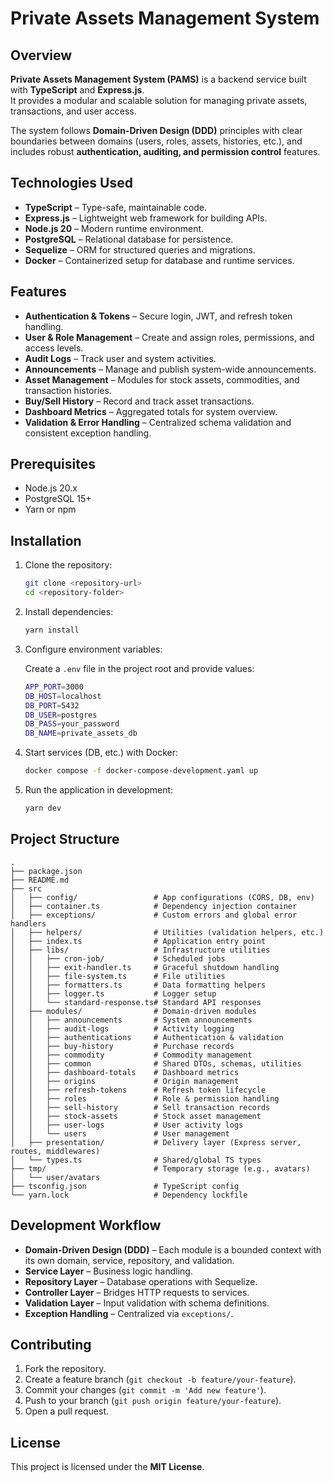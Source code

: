 # Private Assets Management System

## Overview

**Private Assets Management System (PAMS)** is a backend service built with **TypeScript** and **Express.js**.  
It provides a modular and scalable solution for managing private assets, transactions, and user access.  

The system follows **Domain-Driven Design (DDD)** principles with clear boundaries between domains (users, roles, assets, histories, etc.), and includes robust **authentication, auditing, and permission control** features.

## Technologies Used

- **TypeScript** – Type-safe, maintainable code.  
- **Express.js** – Lightweight web framework for building APIs.  
- **Node.js 20** – Modern runtime environment.  
- **PostgreSQL** – Relational database for persistence.  
- **Sequelize** – ORM for structured queries and migrations.  
- **Docker** – Containerized setup for database and runtime services.  

## Features

- **Authentication & Tokens** – Secure login, JWT, and refresh token handling.  
- **User & Role Management** – Create and assign roles, permissions, and access levels.  
- **Audit Logs** – Track user and system activities.  
- **Announcements** – Manage and publish system-wide announcements.  
- **Asset Management** – Modules for stock assets, commodities, and transaction histories.  
- **Buy/Sell History** – Record and track asset transactions.  
- **Dashboard Metrics** – Aggregated totals for system overview.  
- **Validation & Error Handling** – Centralized schema validation and consistent exception handling.  

## Prerequisites

- Node.js 20.x  
- PostgreSQL 15+  
- Yarn or npm  

## Installation

1. Clone the repository:

    ```bash
   git clone <repository-url>
   cd <repository-folder>
   ```

2. Install dependencies:

    ```bash
   yarn install
   ```

3. Configure environment variables:  

   Create a `.env` file in the project root and provide values:

   ```bash
   APP_PORT=3000
   DB_HOST=localhost
   DB_PORT=5432
   DB_USER=postgres
   DB_PASS=your_password
   DB_NAME=private_assets_db
   ```

4. Start services (DB, etc.) with Docker:

   ```bash
   docker compose -f docker-compose-development.yaml up
   ```

5. Run the application in development:

   ```bash
   yarn dev
   ```

## Project Structure

```plaintext
.
├── package.json
├── README.md
├── src
│   ├── config/                 # App configurations (CORS, DB, env)
│   ├── container.ts            # Dependency injection container
│   ├── exceptions/             # Custom errors and global error handlers
│   ├── helpers/                # Utilities (validation helpers, etc.)
│   ├── index.ts                # Application entry point
│   ├── libs/                   # Infrastructure utilities
│   │   ├── cron-job/           # Scheduled jobs
│   │   ├── exit-handler.ts     # Graceful shutdown handling
│   │   ├── file-system.ts      # File utilities
│   │   ├── formatters.ts       # Data formatting helpers
│   │   ├── logger.ts           # Logger setup
│   │   └── standard-response.ts# Standard API responses
│   ├── modules/                # Domain-driven modules
│   │   ├── announcements       # System announcements
│   │   ├── audit-logs          # Activity logging
│   │   ├── authentications     # Authentication & validation
│   │   ├── buy-history         # Purchase records
│   │   ├── commodity           # Commodity management
│   │   ├── common              # Shared DTOs, schemas, utilities
│   │   ├── dashboard-totals    # Dashboard metrics
│   │   ├── origins             # Origin management
│   │   ├── refresh-tokens      # Refresh token lifecycle
│   │   ├── roles               # Role & permission handling
│   │   ├── sell-history        # Sell transaction records
│   │   ├── stock-assets        # Stock asset management
│   │   ├── user-logs           # User activity logs
│   │   └── users               # User management
│   ├── presentation/           # Delivery layer (Express server, routes, middlewares)
│   └── types.ts                # Shared/global TS types
├── tmp/                        # Temporary storage (e.g., avatars)
│   └── user/avatars
├── tsconfig.json               # TypeScript config
└── yarn.lock                   # Dependency lockfile
```

## Development Workflow

- **Domain-Driven Design (DDD)** – Each module is a bounded context with its own domain, service, repository, and validation.  
- **Service Layer** – Business logic handling.  
- **Repository Layer** – Database operations with Sequelize.  
- **Controller Layer** – Bridges HTTP requests to services.  
- **Validation Layer** – Input validation with schema definitions.  
- **Exception Handling** – Centralized via `exceptions/`.  

## Contributing

1. Fork the repository.  
2. Create a feature branch (`git checkout -b feature/your-feature`).  
3. Commit your changes (`git commit -m 'Add new feature'`).  
4. Push to your branch (`git push origin feature/your-feature`).  
5. Open a pull request.  

## License

This project is licensed under the **MIT License**.
